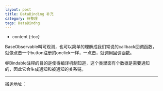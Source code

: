 ```yaml
---
layout: post
title: DataBinding 补充
category: 待整理
tags: DataBindng
---
```

* content
{:toc}



BaseObservable叫可观测，也可以简单的理解成我们常说的callback回调函数，就像点击一个button注册的onclick一样，一点击，就调用回调函数。

@Bindable注释的目的是使得编译机制知道，这个类里面有个数据是需要通知的，因此它会生成通知和被通知的关系链。


---
搬运地址：
